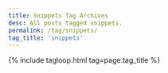 ```yaml
---
title: Snippets Tag Archives
desc: All posts tagged snippets.
permalink: /tag/snippets/
tag_title: 'snippets'
---
```

{% include tagloop.html tag=page.tag_title %}